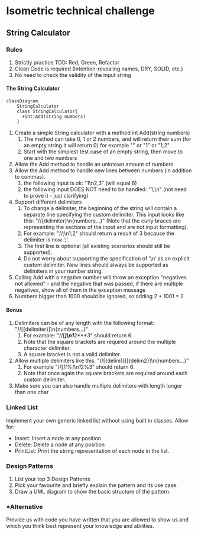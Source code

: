 # Isometric technical challenge

## String Calculator

### Rules
1. Strictly practice TDD: Red, Green, Refactor
2. Clean Code is required (Intention-revealing names, DRY, SOLID, etc.)
3. No need to check the validity of the input string

#### The String Calculator
```mermaid
classDiagram
    StringCalculator
    class StringCalculator{
      +int:Add(string numbers)
    }
```
1. Create a simple String calculator with a method int Add(string numbers)
    1. The method can take 0, 1 or 2 numbers, and will return their sum (for an empty string it will
 return 0) for example "" or "1" or "1,2"
    2. Start with the simplest test case of an empty string, then move to one and two numbers
2. Allow the Add method to handle an unknown amount of numbers
3. Allow the Add method to handle new lines between numbers (in addition to commas).
    1. the following input is ok: "1\n2,3" (will equal 6)
    2. the following input DOES NOT need to be handled: "1,\n" (not need to prove it - just clarifying)
4. Support different delimiters
    1. To change a delimiter, the beginning of the string will contain a separate line specifying the
   custom delimiter. This input looks like this: "//{delimiter}\n{numbers…}" (Note that the curly
   braces are representing the sections of the input and are not input formatting).
    2. For example: "//;\n1;2" should return a result of 3 because the delimiter is now ‘;’.
    3. The first line is optional (all existing scenarios should still be supported).
    4. Do not worry about supporting the specification of ‘\n’ as an explicit custom delimiter. New lines
   should always be supported as delimiters in your number string.
5. Calling Add with a negative number will throw an exception "negatives not allowed" - and the negative
    that was passed, if there are multiple negatives, show all of them in the exception message
6. Numbers bigger than 1000 should be ignored, so adding 2 + 1001 = 2
#### Bonus
1. Delimiters can be of any length with the following format: "//[{delimiter}]\n{numbers…}"
    1. For example: "//[***]\n1***2***3" should return 6.
    2. Note that the square brackets are required around the multiple character delimiter.
    3. A square bracket is not a valid delimiter.
2. Allow multiple delimiters like this: "//[{delim1}][{delim2}]\n{numbers…}"
    1. For example "//[*][%]\n1*2%3" should return 6.
    2. Note that once again the square brackets are required around each custom delimiter.
3. Make sure you can also handle multiple delimiters with length longer than one char

### Linked List
Implement your own generic linked list without using built in classes.
Allow for:
- Insert: Insert a node at any position
- Delete: Delete a node at any position
- PrintList: Print the string representation of each node in the list.

### Design Patterns
1. List your top 3 Design Patterns
2. Pick your favourite and briefly explain the pattern and its use case.
3. Draw a UML diagram to show the basic structure of the pattern.

### *Alternative
Provide us with code you have written that you are allowed to show us and which you think best represent
your knowledge and abilities.